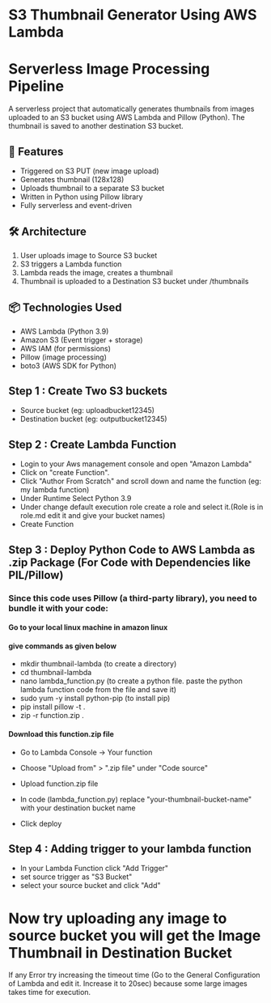 # S3 Thumbnail Generator Using AWS Lambda
# Serverless Image Processing Pipeline

A serverless project that automatically generates thumbnails from images uploaded to an S3 bucket using AWS Lambda and Pillow (Python). The thumbnail is saved to another destination S3 bucket.

## 🚀 Features

- Triggered on S3 PUT (new image upload)
- Generates thumbnail (128x128)
- Uploads thumbnail to a separate S3 bucket
- Written in Python using Pillow library
- Fully serverless and event-driven

## 🛠️ Architecture

1. User uploads image to Source S3 bucket  
2. S3 triggers a Lambda function  
3. Lambda reads the image, creates a thumbnail  
4. Thumbnail is uploaded to a Destination S3 bucket under /thumbnails

## 📦 Technologies Used

- AWS Lambda (Python 3.9)
- Amazon S3 (Event trigger + storage)
- AWS IAM (for permissions)
- Pillow (image processing)
- boto3 (AWS SDK for Python)


## Step 1 : Create Two S3 buckets
- Source bucket (eg: uploadbucket12345)
- Destination bucket (eg: outputbucket12345)


## Step 2 : Create Lambda Function
- Login to your Aws management console and open "Amazon Lambda"
- Click on "create Function".
- Click "Author From Scratch" and scroll down and name the function (eg: my lambda function)
- Under Runtime Select Python 3.9
- Under change default execution role create a role and select it.(Role is in role.md edit it and give your bucket names)
- Create Function


## Step 3 : Deploy Python Code to AWS Lambda as .zip Package (For Code with Dependencies like PIL/Pillow)
### Since this code uses Pillow (a third-party library), you need to bundle it with your code:
#### Go to your local linux machine in amazon linux
#### give commands as given below

- mkdir thumbnail-lambda      (to create a directory)
- cd thumbnail-lambda
- nano lambda_function.py   (to create a python file. paste the python lambda function code from the file and save it)
- sudo yum -y install python-pip (to install pip)
- pip install pillow -t .
- zip -r function.zip .

#### Download this function.zip file

- Go to Lambda Console → Your function
- Choose "Upload from" > ".zip file" under "Code source"
- Upload function.zip file

- In code (lambda_function.py) replace "your-thumbnail-bucket-name" with your destination bucket name
- Click deploy



## Step 4 : Adding trigger to your lambda function
- In your Lambda Function click "Add Trigger"
- set source trigger as "S3 Bucket"
- select your source bucket and click "Add"


# Now try uploading any image to source bucket you will get the Image Thumbnail in Destination Bucket
If any Error try increasing the timeout time (Go to the General Configuration of Lambda and edit it. Increase it to 20sec)
because some large images takes time for execution.


